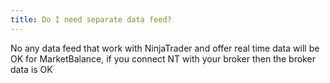 ```yaml
---
title: Do I need separate data feed?
---
```

No any data feed that work with NinjaTrader and offer real time data will be OK for MarketBalance, if you connect NT with your broker then the broker data is OK
